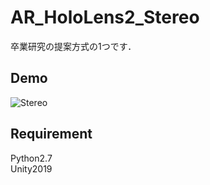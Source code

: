 # AR_HoloLens2_Stereo
卒業研究の提案方式の1つです．

## Demo
![Stereo](https://user-images.githubusercontent.com/52265875/111763918-fdb02580-88e5-11eb-8eff-75386fa600c6.gif)


## Requirement
Python2.7  
Unity2019
